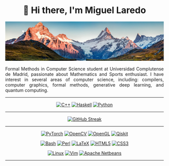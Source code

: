 
<!--
https://shields.io/badges
https://simpleicons.org/
https://github.com/simple-icons/simple-icons/blob/master/slugs.md
-->


<h1 align="center">👋 Hi there, I'm Miguel Laredo</h1>

<!--
<hr>
-->

<p align="center">
<img src="https://github.com/laredo02/laredo02/blob/main/1710450863143.jpeg">
</p>

<!--
<hr>
-->

<div align="justify">
Formal Methods in Computer Science student at Universidad Complutense de Madrid, passionate about Mathematics and Sports enthusiast. I have interest in several areas of computer science, including: compilers, computer graphics, formal methods, generative deep learning, and quantum computing.
</div>

<hr>

<p align="center">
  <a href="https://isocpp.org/"><img alt="C++" width=150 height=auto src="https://img.shields.io/badge/_-_?style=flat-square&logo=cplusplus&logoColor=%2300599C&color=rgba(0%2C%200%2C%200%2C%200)"></a>
  <a href="https://www.haskell.org/"> <img alt="Haskell" width=150 height=auto src="https://img.shields.io/badge/_-_?style=flat-square&logo=haskell&logoColor=%235e5086&color=rgba(0%2C%200%2C%200%2C%200)"></a>
  <!--<a href="https://www.iso.org/standard/74528.html"><img alt="C" width=150 height=auto src="https://img.shields.io/badge/_-_?style=flat-square&logo=c&logoColor=%23A8B9CC&color=rgba(0%2C%200%2C%200%2C%200)"></a>-->
  <a href="https://www.python.org/"><img alt="Python" width=150 height=auto alt="Static Badge" src="https://img.shields.io/badge/_-_?style=flat-square&logo=python&logoColor=%233776AB&color=rgba(0%2C%200%2C%200%2C%200)"></a>
  <!--<a href="https://git-scm.com/"><img alt="Git" width=150 height=auto src="https://img.shields.io/badge/_-_?style=flat-square&logo=git&logoColor=%23F05032&color=rgba(0%2C%200%2C%200%2C%200)"></a>-->
</p>

<hr>

<p align="center">
   <a href="https://github.com/laredo02?tab=repositories"><img src="https://streak-stats.demolab.com?user=laredo02&theme=transparent&hide_border=true&mode=weekly" alt="GitHub Streak" /></a>
</p>

<hr>

<p align="center">
  <a href="https://pytorch.org/"><img src="https://img.shields.io/badge/PyTorch-%23EE4C2C.svg?style=for-the-badge&logo=PyTorch&logoColor=white" alt="PyTorch"></a>
  <!--<img src="https://img.shields.io/badge/TensorFlow-FF6F00?style=for-the-badge&logo=tensorflow&logoColor=white" alt="TensorFlow">--></a>
  <a href="https://opencv.org/"><img src="https://img.shields.io/badge/opencv-%23white.svg?style=for-the-badge&logo=opencv&logoColor=white" alt="OpenCV"></a>
  <a href="https://www.opengl.org/"><img src="https://img.shields.io/badge/OpenGL-%23FFFFFF.svg?style=for-the-badge&logo=opengl" alt="OpenGL"></a>
  <!--<img src="https://img.shields.io/badge/Qt-41CD52?style=for-the-badge&logo=qt&logoColor=white" alt="Qt">--></a>
  <a href="https://www.ibm.com/quantum/qiskit"><img src="https://img.shields.io/badge/Qiskit-%236929C4.svg?style=for-the-badge&logo=Qiskit&logoColor=white" alt="Qiskit"></a>
</p>


<p align="center">
  <a href="https://www.gnu.org/software/bash/"><img src="https://img.shields.io/badge/Shell_Script-121011?style=for-the-badge&logo=gnu-bash&logoColor=white" alt="Bash"></a>
  <a href=""><!--<img src="https://img.shields.io/badge/Rust-black?style=for-the-badge&logo=rust&logoColor=#E57324" alt="Rust">--></a>
  <a href="https://www.perl.org/"><img src="https://img.shields.io/badge/Perl-39457E?style=for-the-badge&logo=perl&logoColor=white" alt="Perl"></a>
  <a href=""><!--img src="https://img.shields.io/badge/Haskell-5D4F85?style=for-the-badge&logo=haskell&logoColor=white" alt="Haskell">--></a>
  <a href="https://www.latex-project.org/"><img src="https://img.shields.io/badge/latex-%23008080.svg?style=for-the-badge&logo=latex&logoColor=white" alt="LaTeX"></a>
  <a href="https://html.spec.whatwg.org/multipage/"><img src="https://img.shields.io/badge/html5-%23E34F26.svg?style=for-the-badge&logo=html5&logoColor=white" alt="HTML5"></a>
  <a href="https://www.w3.org/Style/CSS/"><img src="https://img.shields.io/badge/CSS3-1572B6?style=for-the-badge&logo=css3&logoColor=white" alt="CSS3"></a>
</p>

<p align="center">
  <a href="https://www.kernel.org/"><a href="https://www.kernel.org/"><img src="https://img.shields.io/badge/Linux-FCC624?style=for-the-badge&logo=linux&logoColor=black" alt="Linux"></a></a>
  <a href="https://www.vim.org/"><a href="https://www.vim.org/"><img src="https://img.shields.io/badge/VIM-%2311AB00.svg?style=for-the-badge&logo=vim&logoColor=white" alt="Vim"></a></a>
  <a href=""><!--<a href="https://www.gnu.org/software/emacs/"><img src="https://img.shields.io/badge/Emacs-%237F5AB6.svg?&style=for-the-badge&logo=gnu-emacs&logoColor=white" alt="Emacs"></a>--></a>
  <a href=""><!--<a href="https://alacritty.org/"><img src="https://img.shields.io/badge/alacritty-F46D01?style=for-the-badge&logo=alacritty&logoColor=white" alt="Alacritty"></a>--></a>
  <a href="https://netbeans.apache.org/front/main/index.html"><a href="https://netbeans.apache.org/front/main/index.html"><img src="https://img.shields.io/badge/apache%20netbeans-1B6AC6?style=for-the-badge&logo=apache%20netbeans%20IDE&logoColor=white" alt="Apache Netbeans"></a></a>
</p>

<hr>



